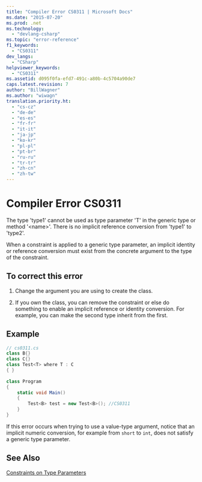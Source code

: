 ```yaml
---
title: "Compiler Error CS0311 | Microsoft Docs"
ms.date: "2015-07-20"
ms.prod: .net
ms.technology: 
  - "devlang-csharp"
ms.topic: "error-reference"
f1_keywords: 
  - "CS0311"
dev_langs: 
  - "CSharp"
helpviewer_keywords: 
  - "CS0311"
ms.assetid: d095f0fa-efd7-491c-a80b-4c5704a90de7
caps.latest.revision: 7
author: "BillWagner"
ms.author: "wiwagn"
translation.priority.ht: 
  - "cs-cz"
  - "de-de"
  - "es-es"
  - "fr-fr"
  - "it-it"
  - "ja-jp"
  - "ko-kr"
  - "pl-pl"
  - "pt-br"
  - "ru-ru"
  - "tr-tr"
  - "zh-cn"
  - "zh-tw"
---
```

# Compiler Error CS0311
The type 'type1' cannot be used as type parameter 'T' in the generic type or method '\<name>'. There is no implicit reference conversion from 'type1' to 'type2'.  
  
 When a constraint is applied to a generic type parameter, an implicit identity or reference conversion must exist from the concrete argument to the type of the constraint.  
  
## To correct this error  
  
1.  Change the argument you are using to create the class.  
  
2.  If you own the class, you can remove the constraint or else do something to enable an implicit reference or identity conversion. For example, you can make the second type inherit from the first.  
  
## Example  
  
```csharp  
// cs0311.cs  
class B{}  
class C{}  
class Test<T> where T : C  
{ }  
  
class Program  
{  
    static void Main()  
    {  
        Test<B> test = new Test<B>(); //CS0311  
    }  
}  
```  
  
 If this error occurs when trying to use a value-type argument, notice that an implicit numeric conversion, for example from `short` to `int`, does not satisfy a generic type parameter.  
  
## See Also  
 [Constraints on Type Parameters](../../../csharp/programming-guide/generics/constraints-on-type-parameters.md)
